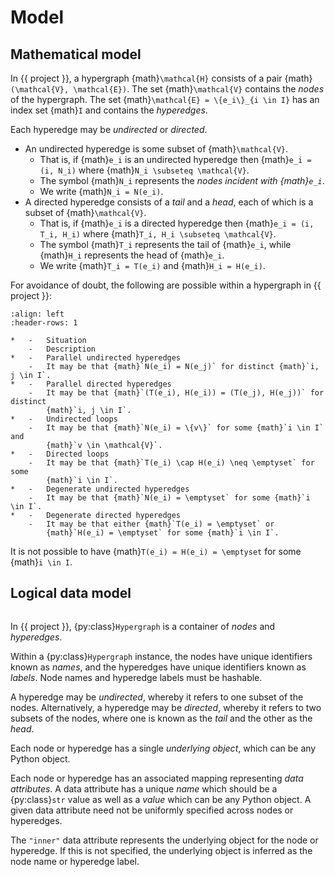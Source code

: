 # Model

## Mathematical model

In {{ project }}, a hypergraph {math}`\mathcal{H}` consists of a pair
{math}`(\mathcal{V}, \mathcal{E})`. The set {math}`\mathcal{V}` contains the
*nodes* of the hypergraph. The set {math}`\mathcal{E} = \{e_i\}_{i \in I}` has
an index set {math}`I` and contains the *hyperedges*.

Each hyperedge may be *undirected* or *directed*.

-   An undirected hyperedge is some subset of {math}`\mathcal{V}`.
    -   That is, if {math}`e_i` is an undirected hyperedge then
        {math}`e_i = (i, N_i)` where {math}`N_i \subseteq \mathcal{V}`.
    -   The symbol {math}`N_i` represents the *nodes incident with {math}`e_i`*.
    -   We write {math}`N_i = N(e_i)`.
-   A directed hyperedge consists of a *tail* and a *head*, each of which is a
    subset of {math}`\mathcal{V}`.
    -   That is, if {math}`e_i` is a directed hyperedge then
        {math}`e_i = (i, T_i, H_i)` where
        {math}`T_i, H_i \subseteq \mathcal{V}`.
    -   The symbol {math}`T_i` represents the tail of {math}`e_i`, while
        {math}`H_i` represents the head of {math}`e_i`.
    -   We write {math}`T_i = T(e_i)` and {math}`H_i = H(e_i)`.

For avoidance of doubt, the following are possible within a hypergraph in
{{ project }}:

```{list-table}
:align: left
:header-rows: 1

*   -   Situation
    -   Description
*   -   Parallel undirected hyperedges
    -   It may be that {math}`N(e_i) = N(e_j)` for distinct {math}`i, j \in I`.
*   -   Parallel directed hyperedges
    -   It may be that {math}`(T(e_i), H(e_i)) = (T(e_j), H(e_j))` for distinct
        {math}`i, j \in I`.
*   -   Undirected loops
    -   It may be that {math}`N(e_i) = \{v\}` for some {math}`i \in I` and
        {math}`v \in \mathcal{V}`.
*   -   Directed loops
    -   It may be that {math}`T(e_i) \cap H(e_i) \neq \emptyset` for some
        {math}`i \in I`.
*   -   Degenerate undirected hyperedges
    -   It may be that {math}`N(e_i) = \emptyset` for some {math}`i \in I`.
*   -   Degenerate directed hyperedges
    -   It may be that either {math}`T(e_i) = \emptyset` or
        {math}`H(e_i) = \emptyset` for some {math}`i \in I`.

```

It is not possible to have {math}`T(e_i) = H(e_i) = \emptyset` for some
{math}`i \in I`.

## Logical data model

```{py:currentmodule} pypergraph
```

In {{ project }}, {py:class}`Hypergraph` is a container of *nodes* and
*hyperedges*.

Within a {py:class}`Hypergraph` instance, the nodes have unique
identifiers known as *names*, and the hyperedges have unique identifiers known
as *labels*. Node names and hyperedge labels must be hashable.

A hyperedge may be *undirected*, whereby it refers to one subset of the nodes.
Alternatively, a hyperedge may be *directed*, whereby it refers to two subsets
of the nodes, where one is known as the *tail* and the other as the *head*.

Each node or hyperedge has a single *underlying object*, which can be any Python
object.

Each node or hyperedge has an associated mapping representing *data attributes*.
A data attribute has a unique *name* which should be a {py:class}`str` value as
well as a *value* which can be any Python object. A given data attribute need
not be uniformly specified across nodes or hyperedges.

The ``"inner"`` data attribute represents the underlying object for the node or
hyperedge. If this is not specified, the underlying object is inferred as the
node name or hyperedge label.